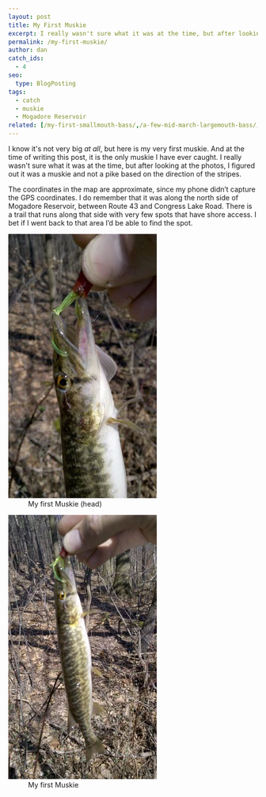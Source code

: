 ```yaml
---
layout: post
title: My First Muskie
excerpt: I really wasn't sure what it was at the time, but after looking at the photos, I figured out it was a muskie and not a pike based on the direction of the stripes.
permalink: /my-first-muskie/
author: dan
catch_ids:
  - 4
seo:
  type: BlogPosting
tags:
  - catch
  - muskie
  - Mogadore Reservoir
related: [/my-first-smallmouth-bass/,/a-few-mid-march-largemouth-bass/,/mosquito-lake-2012/,]
---
```

I know it's not very big _at all_, but here is my very first muskie. And at the time of writing this post, it is the only muskie I have ever caught. I really wasn't sure what it was at the time, but after looking at the photos, I figured out it was a muskie and not a pike based on the direction of the stripes.

The coordinates in the map are approximate, since my phone didn&#8217;t capture the GPS coordinates. I do remember that it was along the north side of Mogadore Reservoir, between Route 43 and Congress Lake Road. There is a trail that runs along that side with very few spots that have shore access. I bet if I went back to that area I&#8217;d be able to find the spot.

<div id='gallery-7' class='gallery galleryid-189 gallery-columns-2 gallery-size-responsive-300'>
  <dl class='gallery-item'>
    <dt class='gallery-icon portrait'>
      <a href="/images/the-head-of-my-first-muskie-1456x2592.webp"><img width="300" height="534" src="/images/the-head-of-my-first-muskie-300x534.webp" class="attachment-responsive-300" alt="The head of my first Muskie" /></a>
    </dt>
    <dd class='wp-caption-text gallery-caption'>
      My first Muskie (head)
    </dd>
  </dl>
  <dl class='gallery-item'>
    <dt class='gallery-icon portrait'>
      <a href="/images/my-first-muskie-1456x2592.webp"><img width="300" height="534" src="/images/my-first-muskie-300x534.webp" class="attachment-responsive-300" alt="My first Muskie" /></a>
    </dt>
    <dd class='wp-caption-text gallery-caption'>
      My first Muskie
    </dd>
  </dl>
  <br style="clear: both" />
</div>
